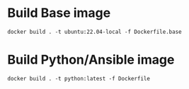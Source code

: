 # Build Base image
`docker build . -t ubuntu:22.04-local -f Dockerfile.base`

# Build Python/Ansible image
`docker build . -t python:latest -f Dockerfile`
